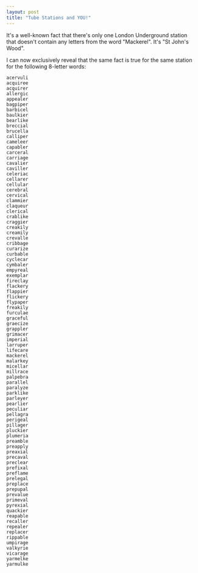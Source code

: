 ```yaml
---
layout: post
title: "Tube Stations and YOU!"
---
```

It's a well-known fact that there's only one London Underground station that
doesn't contain any letters from the word "Mackerel". It's "St John's Wood".

I can now exclusively reveal that the same fact is true for the same station
for the following 8-letter words:

```
acervuli
acquiree
acquirer
allergic
appealer
bagpiper
barbicel
baulkier
bearlike
breccial
brucella
calliper
cameleer
capabler
carceral
carriage
cavalier
caviller
celeriac
cellarer
cellular
cerebral
cervical
clammier
claqueur
clerical
crablike
craggier
creakily
creamily
crevalle
cribbage
curarize
curbable
cyclecar
cymbaler
empyreal
exemplar
fireclay
flackery
flappier
flickery
flypaper
freakily
furculae
graceful
graecize
grappler
grimacer
imperial
larruper
lifecare
mackerel
malarkey
micellar
millrace
palpebra
parallel
paralyze
parklike
parleyer
pearlier
peculiar
pellagra
perigeal
pillager
pluckier
plumeria
preamble
preapply
preaxial
precaval
preclear
prefixal
preflame
prelegal
preplace
prepupal
prevalue
primeval
pyrexial
quackier
reapable
recaller
repealer
replacer
rippable
umpirage
valkyrie
vicarage
yarmelke
yarmulke
```